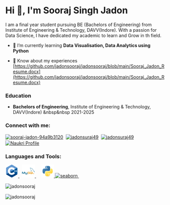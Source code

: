 <h1>Hi 👋, I'm Sooraj Singh Jadon</h1>
<p>I am a final year student pursuing BE (Bachelors of Engineering) from Institute of Engineering & Technology, DAVV(Indore). With a passion for Data Science, I have dedicated my academic to learn and Grow in th field.</p>

- 🌱 I’m currently learning **Data Visualisation, Data Analytics using Python**

- 📄 Know about my experiences [https://github.com/jadonsooraj/jadonsooraj/blob/main/Sooraj_Jadon_Resume.docx](https://github.com/jadonsooraj/jadonsooraj/blob/main/Sooraj_Jadon_Resume.docx)
  
### Education

- **Bachelors of Engineering**, Institute of Engineering & Technology, DAVV(Indore)  &nbsp&nbsp 2021-2025

  



<h3 align="left">Connect with me:</h3>
<p align="left"><a href="https://linkedin.com/in/sooraj-jadon-94a9b3120" target="blank"><img align="center" src="https://raw.githubusercontent.com/rahuldkjain/github-profile-readme-generator/master/src/images/icons/Social/linked-in-alt.svg" alt="sooraj-jadon-94a9b3120" height="30" width="40" /></a>&nbsp
<a href="https://www.leetcode.com/jadonsuraj49" target="blank"><img align="center" src="https://raw.githubusercontent.com/rahuldkjain/github-profile-readme-generator/master/src/images/icons/Social/leet-code.svg" alt="jadonsuraj49" height="30" width="40" /></a>&nbsp
<a href="https://www.hackerrank.com/profile/jadonsuraj49" target="blank"><img align="center" src="https://raw.githubusercontent.com/rahuldkjain/github-profile-readme-generator/master/src/images/icons/Social/hackerrank.svg" alt="jadonsuraj49" height="30" width="40" /></a>&nbsp
<a href="https://www.naukri.com/mnjuser/profile?id=&altresid" target="blank"><img align="center" src="https://www.logoshape.com/svg/naukri-logo_logoshape.com.svg" alt="Naukri Profile" height="120" width="140" /></a>&nbsp
</p>


<h3 align="left">Languages and Tools:</h3>
<p align="left"> <a href="https://www.w3schools.com/cpp/" target="_blank" rel="noreferrer"> <img src="https://raw.githubusercontent.com/devicons/devicon/master/icons/cplusplus/cplusplus-original.svg" alt="cplusplus" width="40" height="40"/> </a>&nbsp
<a href="https://www.mysql.com/" target="_blank" rel="noreferrer"> <img src="https://raw.githubusercontent.com/devicons/devicon/master/icons/mysql/mysql-original-wordmark.svg" alt="mysql" width="40" height="40"/> </a>&nbsp
<a href="https://pandas.pydata.org/" target="_blank" rel="noreferrer"> <imgsrc="https://raw.githubusercontent.com/devicons/devicon/2ae2a900d2f041da66e950e4d48052658d850630/icons/pandas/pandas-original.svg" alt="pandas" width="40" height="40"/> </a>&nbsp
<a href="https://www.python.org" target="_blank" rel="noreferrer"> <img src="https://raw.githubusercontent.com/devicons/devicon/master/icons/python/python-original.svg" alt="python" width="40" height="40"/> </a> <a href="https://seaborn.pydata.org/" target="_blank" rel="noreferrer"> <img src="https://seaborn.pydata.org/_images/logo-mark-lightbg.svg" alt="seaborn" width="40" height="40"/> </a> &nbsp
</p>

<p><img align="center" src="https://github-readme-stats.vercel.app/api/top-langs?username=jadonsooraj&show_icons=true&locale=en&layout=compact" alt="jadonsooraj" /></p>

<p><img align="center" src="https://github-readme-streak-stats.herokuapp.com/?user=jadonsooraj&" alt="jadonsooraj" /></p>

